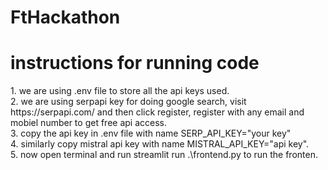 # FtHackathon
<h1>instructions for running code</h1>
1. we are using .env file to store all the api keys used. <br>
2. we are using serpapi key for doing google search, visit https://serpapi.com/ and then click register, register with any email and mobiel number to get free api access. <br>
3. copy the api key in .env file with name SERP_API_KEY="your key" <br>
4. similarly copy mistral api key with name MISTRAL_API_KEY="api key".<br>
5. now open terminal and run     streamlit run .\frontend.py to run the fronten.<br>